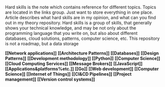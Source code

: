 Hard skills is the note which contains reference for different topics. Topics are located in the links group. Just want to store everything in one place. Article describes what hard skills are in my opinion, and what can you find out in my theory repository.
Hard skills is a group of skills, that generally shows your technical knowledge, and may be not only about the programming language that you write on, but also about different databases, cloud solutions, patterns, computer science, etc. This repository is not a roadmap, but a data storage

**[[Network applications]]**
**[[Architecture Patterns]]**
**[[Databases]]**
**[[Design Patterns]]**
**[[Development methodology]]**
**[[Python]]**
**[[Computer Science]]**
**[[Cloud Computing Services]]**
**[[Message Brokers]]**
**[[JavaScript]]**
**[[Applications&platforms%etc.]]**
**[[Go]]**
**[[Web development]]**
**[[Computer Science]]**
**[[Internet of Things]]**
**[[CI&CD Pipelines]]**
**[[Project management]]**
**[[Version control systems]]**
